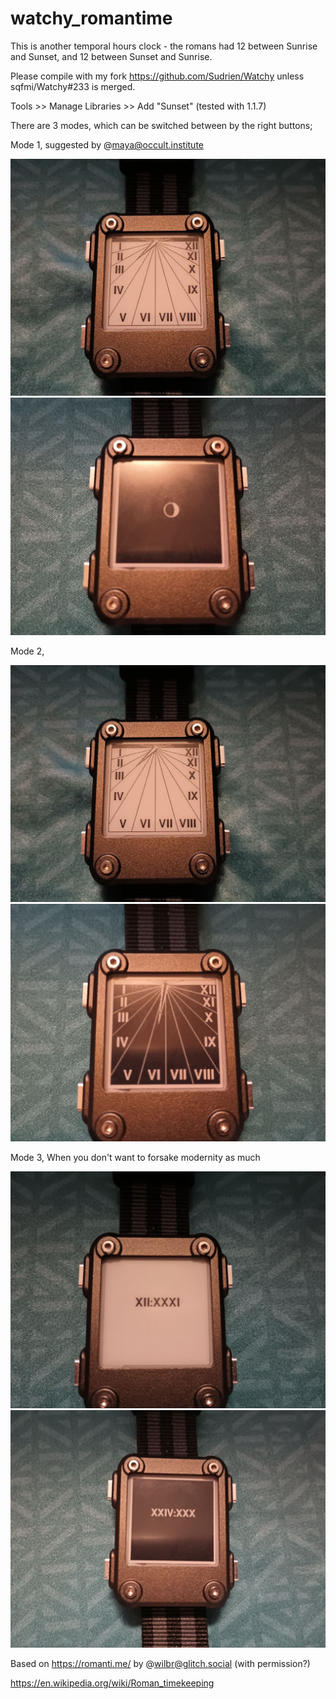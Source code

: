 # watchy_romantime

This is another temporal hours clock - the romans had 12 between Sunrise and Sunset, and 12 between Sunset and Sunrise.

Please compile with my fork https://github.com/Sudrien/Watchy unless sqfmi/Watchy#233 is merged.

Tools >> Manage Libraries >> Add "Sunset" (tested with 1.1.7)

There are 3 modes, which can be switched between by the right buttons;

Mode 1, suggested by @maya@occult.institute



![](watchy_romantime_day_mode12.jpg) 
![](watchy_romantime_night_mode1.jpg)

Mode 2, 


![](watchy_romantime_day_mode12.jpg) 
![](watchy_romantime_night_mode2.jpg)

Mode 3, When you don't want to forsake modernity as much

![](watchy_romantime_day_mode3.jpg) 
![](watchy_romantime_night_mode3.jpg)



Based on https://romanti.me/ by @wilbr@glitch.social (with permission?)

https://en.wikipedia.org/wiki/Roman_timekeeping


